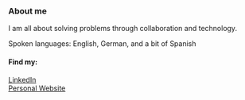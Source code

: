 ### About me
I am all about solving problems through collaboration and technology.

Spoken languages: English, German, and a bit of Spanish

#### Find my:
[LinkedIn](https://www.linkedin.com/in/lucazugic/)<br>
[Personal Website](https://lucazugic.github.io/)
